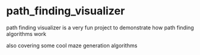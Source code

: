 # path_finding_visualizer

path finding visualizer is a very fun project to demonstrate how path finding algorithms work 

also covering some cool maze generation algorithms 
